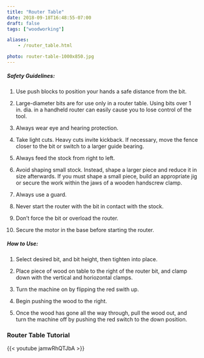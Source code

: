 ```yaml
---
title: "Router Table"
date: 2018-09-18T16:48:55-07:00
draft: false
tags: ["woodworking"]

aliases:
    - /router_table.html

photo: router-table-1000x850.jpg
---
```


##### Safety Guidelines:
1. Use push blocks to position your hands a safe distance from the bit.

2. Large-diameter bits are for use only in a router table. Using bits over 1 in. dia. in a handheld router can easily cause you to lose control of the tool.

3. Always wear eye and hearing protection.

4. Take light cuts. Heavy cuts invite kickback. If necessary, move the fence closer to the bit or switch to a larger guide bearing.

5. Always feed the stock from right to left.

6. Avoid shaping small stock. Instead, shape a larger piece and reduce it in size afterwards. If you must shape a small piece, build an appropriate jig or secure the work within the jaws of a wooden handscrew clamp.

7. Always use a guard.

8. Never start the router with the bit in contact with the stock.

9. Don’t force the bit or overload the router.

10. Secure the motor in the base before starting the router.


##### How to Use:
1. Select desired bit, and bit height, then tighten into place.

2. Place piece of wood on table to the right of the router bit, and clamp down with the vertical and horiozontal clamps.

3. Turn the machine on by flipping the red swith up.

4. Begin pushing the wood to the right.

5. Once the wood has gone all the way through, pull the wood out, and turn the machine off by pushing the red switch to the down position.

### Router Table Tutorial
{{< youtube jamwRhQTJbA >}}


